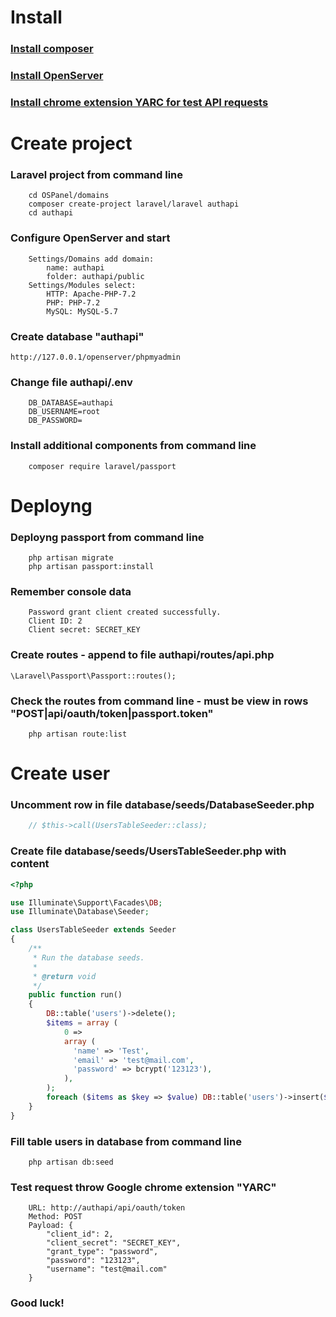 # Install
### [Install composer](https://getcomposer.org/download/)
### [Install OpenServer](https://ospanel.io/download/)
### [Install chrome extension YARC for test API requests](https://chrome.google.com/webstore/detail/yet-another-rest-client/ehafadccdcdedbhcbddihehiodgcddpl?hl=en)
# Create project
### Laravel project from command line
```
	cd OSPanel/domains
	composer create-project laravel/laravel authapi
	cd authapi
```
### Configure OpenServer and start
```
	Settings/Domains add domain:
		name: authapi
		folder: authapi/public
	Settings/Modules select:
		HTTP: Apache-PHP-7.2
		PHP: PHP-7.2
		MySQL: MySQL-5.7
```
### Create database "authapi"
	http://127.0.0.1/openserver/phpmyadmin
### Change file authapi/.env
```
	DB_DATABASE=authapi
	DB_USERNAME=root
	DB_PASSWORD=
```
### Install additional components from command line
```
	composer require laravel/passport
```
# Deployng
### Deployng passport from command line
```
	php artisan migrate
	php artisan passport:install
```
### Remember console data
```
	Password grant client created successfully.
	Client ID: 2
	Client secret: SECRET_KEY
```
### Create routes - append to file authapi/routes/api.php
	\Laravel\Passport\Passport::routes();
### Check the routes from command line - must be view in rows "POST|api/oauth/token|passport.token"
```
	php artisan route:list
```
# Create user
### Uncomment row in file database/seeds/DatabaseSeeder.php
```php
	// $this->call(UsersTableSeeder::class);
```	
### Create file database/seeds/UsersTableSeeder.php with content
```php
<?php

use Illuminate\Support\Facades\DB;
use Illuminate\Database\Seeder;

class UsersTableSeeder extends Seeder
{
    /**
     * Run the database seeds.
     *
     * @return void
     */
    public function run()
    {
        DB::table('users')->delete();
        $items = array (
            0 => 
            array (
			  'name' => 'Test',
              'email' => 'test@mail.com',
              'password' => bcrypt('123123'),
            ),
        );
        foreach ($items as $key => $value) DB::table('users')->insert($value);
    }
}
```
### Fill table users in database from command line
```
	php artisan db:seed
```
### Test request throw Google chrome extension "YARC"
```
	URL: http://authapi/api/oauth/token
	Method: POST
	Payload: {
		"client_id": 2,
        "client_secret": "SECRET_KEY",
        "grant_type": "password",
        "password": "123123",
        "username": "test@mail.com"
	}
```
### Good luck!
